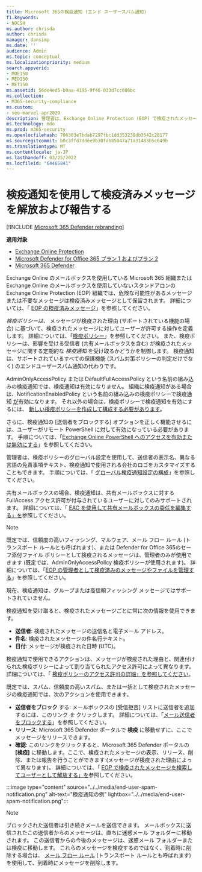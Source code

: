 ```yaml
---
title: Microsoft 365の検疫通知 (エンド ユーザースパム通知)
f1.keywords:
- NOCSH
ms.author: chrisda
author: chrisda
manager: dansimp
ms.date: ''
audience: Admin
ms.topic: conceptual
ms.localizationpriority: medium
search.appverid:
- MOE150
- MED150
- MET150
ms.assetid: 56de4ed5-b0aa-4195-9f46-033d7cc086bc
ms.collection:
- M365-security-compliance
ms.custom:
- seo-marvel-apr2020
description: 管理者は、Exchange Online Protection (EOP) で検疫されたメッセージのエンドユーザースパム通知について学習できます。
ms.technology: mdo
ms.prod: m365-security
ms.openlocfilehash: 706303e7bdab7297fbc1dd353238db3542c28177
ms.sourcegitcommit: b0c3ffd7ddee9b30fab85047a71a31483b5c649b
ms.translationtype: MT
ms.contentlocale: ja-JP
ms.lasthandoff: 03/25/2022
ms.locfileid: "64465841"
---
```

# <a name="use-quarantine-notifications-to-release-and-report-quarantined-messages"></a>検疫通知を使用して検疫済みメッセージを解放および報告する

[!INCLUDE [Microsoft 365 Defender rebranding](../includes/microsoft-defender-for-office.md)]

**適用対象**
- [Exchange Online Protection](exchange-online-protection-overview.md)
- [Microsoft Defender for Office 365 プラン 1 およびプラン 2](defender-for-office-365.md)
- [Microsoft 365 Defender](../defender/microsoft-365-defender.md)

Exchange Online のメールボックスを使用している Microsoft 365 組織または Exchange Online のメールボックスを使用していないスタンドアロンの Exchange Online Protection (EOP) 組織では、危険な可能性があるメッセージまたは不要なメッセージは検疫済みメッセージとして保留されます。 詳細については、「 [EOP の検疫済みメッセージ](quarantine-email-messages.md)」を参照してください。

_検疫ポリシーは、_ メッセージが検疫された理由 (サポートされている機能の場合) に基づいて、検疫されたメッセージに対してユーザーが許可する操作を定義します。 詳細については、「[検疫ポリシー](quarantine-policies.md)」を参照してください。 また、検疫ポリシーは、影響を受ける受信者 (共有メールボックスを含む) が検疫されたメッセージに関する定期的な _検疫通知_ を受け取るかどうかを制御します。 検疫通知は、サポートされているすべての保護機能 (スパム対策ポリシーの判定だけでなく) のエンドユーザースパム通知の代わりです。

AdminOnlyAccessPolicy または DefaultFullAccessPolicy という名前の組み込みの検疫通知では、検疫通知は有効になりません。 組織に検疫通知がある場合は、NotificationEnabledPolicy という名前の組み込みの検疫ポリシーで検疫通知 [が](quarantine-policies.md#full-access-permissions-and-quarantine-notifications)有効になります。 それ以外の場合は、検疫ポリシーで検疫通知を有効にするには、 [新しい検疫ポリシーを作成して構成する必要があります](quarantine-policies.md#step-1-create-quarantine-policies-in-the-microsoft-365-defender-portal)。

さらに、検疫通知の [送信者をブロックする] オプションを正しく機能させるには、ユーザーがリモート PowerShell に対して有効になっている必要があります。 手順については、「[Exchange Online PowerShell へのアクセスを有効または無効にする](/powershell/exchange/disable-access-to-exchange-online-powershell)」を参照してください。

管理者は、検疫ポリシーのグローバル設定を使用して、送信者の表示名、異なる言語の免責事項テキスト、検疫通知で使用される会社のロゴをカスタマイズすることもできます。 手順については、「 [グローバル検疫通知設定の構成](quarantine-policies.md#configure-global-quarantine-notification-settings-in-the-microsoft-365-defender-portal)」を参照してください。

共有メールボックスの場合、検疫通知は、共有メールボックスに対する FullAccess アクセス許可が付与されているユーザーに対してのみサポートされます。 詳細については、「 [EAC を使用して共有メールボックスの委任を編集する」を](/Exchange/collaboration-exo/shared-mailboxes#use-the-eac-to-edit-shared-mailbox-delegation)参照してください。

> [!NOTE]
> 既定では、信頼度の高いフィッシング、マルウェア、メール フロー ルール (トランスポート ルールとも呼ばれます)、または Defender for Office 365のセーフ添付ファイル ポリシーとして検疫されるメッセージは、管理者のみが使用できます (既定では、AdminOnlyAccessPolicy 検疫ポリシーが使用されます)。 詳細については、「[EOP の管理者として検疫済みのメッセージやファイルを管理する](manage-quarantined-messages-and-files.md)」を参照してください。
>
> 現在、検疫通知は、グループまたは高信頼フィッシング メッセージではサポートされていません。 

検疫通知を受け取ると、検疫されたメッセージごとに常に次の情報を使用できます。

- **送信者**: 検疫されたメッセージの送信名と電子メール アドレス。
- **件名**: 検疫されたメッセージの件名行テキスト。
- **日付**: メッセージが検疫された日時 (UTC)。

検疫通知で使用できるアクションは、メッセージが検疫された理由と、関連付けられた検疫ポリシーによって割り当てられたアクセス許可によって異なります。 詳細については、「 [検疫ポリシーのアクセス許可の詳細」を参照してください](quarantine-policies.md#quarantine-policy-permission-details)。

既定では、スパム、信頼度の高いスパム、または一括として検疫されたメッセージの検疫通知では、次のアクションを使用できます。

- **送信者をブロック** する: メールボックスの [受信拒否] リストに送信者を追加するには、このリンク _を_ クリックします。 詳細については、「[メール送信者をブロックする](https://support.microsoft.com/office/b29fd867-cac9-40d8-aed1-659e06a706e4)」を参照してください。
- **リリース**: Microsoft 365 Defender ポータルで **検疫** に移動せずに、ここでメッセージをリリースできます。
- **確認**: このリンクをクリックすると、Microsoft 365 Defender ポータルの **[検疫]** に移動します。ここで、検疫されたメッセージの表示、リリース、削除、または報告を行うことができます (メッセージが検疫された理由によって異なります)。 詳細については、「 [EOP で検疫されたメッセージを検索してユーザーとして解放する」を](find-and-release-quarantined-messages-as-a-user.md)参照してください。

:::image type="content" source="../../media/end-user-spam-notification.png" alt-text="検疫通知の例" lightbox="../../media/end-user-spam-notification.png":::

> [!NOTE]
> ブロックされた送信者は引き続きメールを送信できます。 メールボックスに送信されたこの送信者からのメッセージは、直ちに迷惑メール フォルダーに移動されます。 この送信者からの今後のメッセージは、迷惑メール フォルダーまたは検疫に移動します。 これらのメッセージを検疫するのではなく、到着時に削除する場合は、 [メール フロー ルール](/exchange/security-and-compliance/mail-flow-rules/mail-flow-rules) (トランスポート ルールとも呼ばれます) を使用して、到着時にメッセージを削除します。
